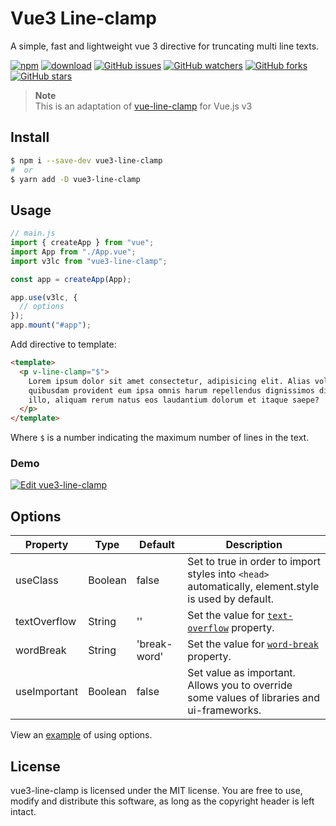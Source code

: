 # Vue3 Line-clamp

A simple, fast and lightweight vue 3 directive for truncating multi line texts.

[![npm][npm-img]][npm]
[![download][download-img]][download]
[![GitHub issues][issues-img]][issues]
[![GitHub watchers](https://img.shields.io/github/watchers/andrejsharapov/vue3-line-clamp?style=social)][watchers]
[![GitHub forks](https://img.shields.io/github/forks/andrejsharapov/vue3-line-clamp.svg?style=social&)][forks]
[![GitHub stars](https://img.shields.io/github/stars/andrejsharapov/vue3-line-clamp.svg?style=social)][stars]

> **Note**  
> This is an adaptation of [vue-line-clamp](https://github.com/Frondor/vue-line-clamp) for Vue.js v3

## Install

```bash
$ npm i --save-dev vue3-line-clamp
#  or
$ yarn add -D vue3-line-clamp
```

## Usage

```js
// main.js
import { createApp } from "vue";
import App from "./App.vue";
import v3lc from "vue3-line-clamp";

const app = createApp(App);

app.use(v3lc, {
  // options
});
app.mount("#app");
```

Add directive to template:

```html
<template>
  <p v-line-clamp="$">
    Lorem ipsum dolor sit amet consectetur, adipisicing elit. Alias voluptatum
    quibusdam provident eum ipsa omnis harum repellendus dignissimos dicta ad
    illo, aliquam rerum natus eos laudantium dolorum et itaque saepe?
  </p>
</template>
```

Where `$` is a number indicating the maximum number of lines in the text.

### Demo

[![Edit vue3-line-clamp](https://codesandbox.io/static/img/play-codesandbox.svg)](https://codesandbox.io/s/vue3-line-clamp-od8ubh?fontsize=14&hidenavigation=1&theme=dark)

## Options

| Property     | Type    | Default      | Description                                                                                                   |
| ------------ | ------- | ------------ | ------------------------------------------------------------------------------------------------------------- |
| useClass     | Boolean | false        | Set to true in order to import styles into `<head>` automatically, element.style is used by default.          |
| textOverflow | String  | ''           | Set the value for [`text-overflow`](https://developer.mozilla.org/en-US/docs/Web/CSS/text-overflow) property. |
| wordBreak    | String  | 'break-word' | Set the value for [`word-break`](https://developer.mozilla.org/en-US/docs/Web/CSS/word-break) property.       |
| useImportant | Boolean | false        | Set value as important. Allows you to override some values of libraries and ui-frameworks.                    |

View an [example](./src/main.js#L7) of using options.

## License

vue3-line-clamp is licensed under the MIT license. You are free to use, modify and distribute this software, as long as the copyright header is left intact.

[npm]: https://www.npmjs.com/package/vue3-line-clamp
[npm-img]: https://img.shields.io/npm/v/vue3-line-clamp?color=c53635
[download]: https://www.npmjs.com/package/vue3-line-clamp
[download-img]: https://img.shields.io/npm/dm/vue3-line-clamp.svg
[issues]: https://github.com/andrejsharapov/vue3-line-clamp/issues/
[issues-img]: https://img.shields.io/github/issues/andrejsharapov/vue3-line-clamp.svg
[watchers]: https://github.com/andrejsharapov/vue3-line-clamp/watchers/
[forks]: https://github.com/andrejsharapov/vue3-line-clamp/network/
[stars]: https://github.com/andrejsharapov/vue3-line-clamp/stargazers/
